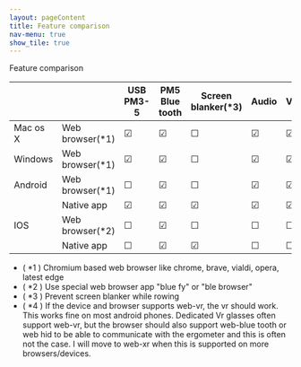 ```yaml
---
layout: pageContent
title: Feature comparison
nav-menu: true
show_tile: true
---
```

Feature comparison

|          |                 | USB PM3-5 | PM5 Blue tooth | Screen blanker(*3) | Audio   | Video   | Offline | Vr (*4)  |
|----------|-----------------|-----------|----------------|--------------------|---------|---------|---------|-----|
| Mac os X | Web browser(*1) | &#9745;   | &#9745;        | &#9744;            | &#9745; | &#9745; | &#9745; | &#9744; |
| Windows  | Web browser(*1) | &#9745;   | &#9745;        | &#9744;            | &#9745; | &#9745; | &#9745; | &#9744; |
| Android  | Web browser(*1) | &#9744;   | &#9745;        | &#9744;            | &#9745; | &#9745; | &#9745; | &#9745; |
|          | Native app      | &#9745;   | &#9745;        | &#9745;            | &#9745; | &#9745; | &#9745; | &#9745; |
| IOS      | Web browser(*2) | &#9744;   | &#9745;        | &#9744;            | &#9744; | &#9744; | &#9744; | &#9744; |
|          | Native app      | &#9744;   | &#9745;        | &#9745;            | &#9744; | &#9744; | &#9745; | &#9745; |

* ( *1 ) Chromium based web browser like chrome, brave, vialdi, opera, latest edge
* ( *2 ) Use special web browser app "blue fy"  or "ble browser"
* ( *3 ) Prevent screen blanker while rowing
* ( *4 ) If the device and browser supports web-vr, the vr should work. This works fine on most android phones. Dedicated Vr glasses often support web-vr, but the browser should also support web-blue tooth or web hid to be able to communicate with the ergometer and this is often not the case. I will move to web-xr when this is supported on more browsers/devices.
